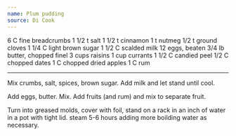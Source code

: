 ```yaml
---
name: Plum pudding
source: Di Cook
---
```


6 C fine breadcrumbs
1 1/2 t salt
1 1/2 t cinnamon
1 t nutmeg
1/2 t ground cloves
1 1/4 C light brown sugar
1 1/2 C scalded milk
12 eggs, beaten
3/4 lb butter, chopped finel
3 cups raisins
1 cup currants
1 1/2 C candied peel
1/2 C chopped dates
1 C chopped dried apples
1 C rum

---

Mix crumbs, salt, spices, brown sugar.  Add milk and let stand until cool.

Add eggs, butter.  Mix.  Add fruits (and rum) and mix to separate fruit.

Turn into greased molds, cover with foil, stand on a rack in an inch of water in a pot with tight lid.  steam 5-6 hours adding more boilding water as necessary.

